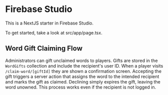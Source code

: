 # Firebase Studio

This is a NextJS starter in Firebase Studio.

To get started, take a look at src/app/page.tsx.

## Word Gift Claiming Flow

Administrators can gift unclaimed words to players. Gifts are stored in the
`WordGifts` collection and include the recipient's user ID. When a player visits
`/claim-word/[giftId]` they are shown a confirmation screen. Accepting the gift
triggers a server action that assigns the word to the intended recipient and
marks the gift as claimed. Declining simply expires the gift, leaving the word
unowned. This process works even if the recipient is not logged in.
